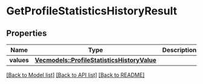 # GetProfileStatisticsHistoryResult

## Properties

Name | Type | Description | Notes
------------ | ------------- | ------------- | -------------
**values** | [**Vec<models::ProfileStatisticsHistoryValue>**](ProfileStatisticsHistoryValue.md) |  | 

[[Back to Model list]](../README.md#documentation-for-models) [[Back to API list]](../README.md#documentation-for-api-endpoints) [[Back to README]](../README.md)


